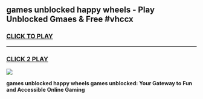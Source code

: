 
## games unblocked happy wheels - Play Unblocked Gmaes & Free #vhccx
<h3>
<a href="https://news.freeplayer.one?title=games_unblocked_happy_wheels&ref=26F">CLICK TO PLAY</a></h3>
<hr>

<h3>
<a href="https://news.freeplayer.one?title=games_unblocked_happy_wheels&ref=26F">CLICK 2 PLAY</a>
  
</h3>

<a href="https://news.freeplayer.one?title=games_unblocked_happy_wheels&ref=26F/"><img src="https://clearcache.store/games.png"></a>


**games unblocked happy wheels games unblocked: Your Gateway to Fun and Accessible Online Gaming**

